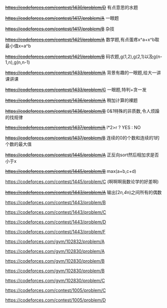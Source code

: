 <del>https://codeforces.com/contest/1430/problem/D</del> 有点意思的水题

<del>https://codeforces.com/contest/1417/problem/A</del> 一眼题

<del>https://codeforces.com/contest/1417/problem/B</del> 杂技

<del>https://codeforces.com/contest/1421/problem/A</del> 数学题,有点蛋疼x^a+x^b取最小值x=a^b

<del>https://codeforces.com/contest/1421/problem/B</del> 码农题,g(1,2),g(2,1)以及g(n-1,n),g(n,n-1)

<del>https://codeforces.com/contest/1433/problem/A</del> 背景有趣的一眼题,给大一讲课讲课

<del>https://codeforces.com/contest/1433/problem/C</del> 一眼题,特判+贪一发

<del>https://codeforces.com/contest/1436/problem/A</del> 稍加计算的裸题

<del>https://codeforces.com/contest/1436/problem/B</del> 0&1特殊的非质数,令人烦躁的找规律

<del>https://codeforces.com/contest/1437/problem/A</del> l*2>r ? YES : NO

<del>https://codeforces.com/contest/1437/problem/B</del> 连续的0的个数和连续的1的个数的最大值

<del>https://codeforces.com/contest/1445/problem/A</del> 正反向sort然后相加求是否小于x

<del>https://codeforces.com/contest/1445/problem/B</del> max(a+b,c+d)

https://codeforces.com/contest/1445/problem/C (啊啊啊我数论学的好差啊)

<del>https://codeforces.com/contest/1443/problem/A</del> 输出[2*n,4*n)之间所有的偶数

https://codeforces.com/contest/1443/problem/B

https://codeforces.com/contest/1443/problem/C

https://codeforces.com/contest/1443/problem/D

https://codeforces.com/contest/1443/problem/F

https://codeforces.com/gym/102832/problem/A

https://codeforces.com/gym/102830/problem/A

https://codeforces.com/gym/102830/problem/B

https://codeforces.com/gym/102830/problem/B

https://codeforces.com/gym/102830/problem/C

https://codeforces.com/contest/1005/problem/C

https://codeforces.com/contest/1005/problem/D